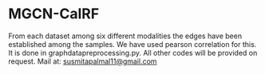# MGCN-CalRF
From each dataset among six different modalities the edges have been established among the samples. We have used pearson correlation for this. It is done in graphdatapreprocessing.py.
All other codes will be provided on request.
Mail at: susmitapalmal11@gmail.com
